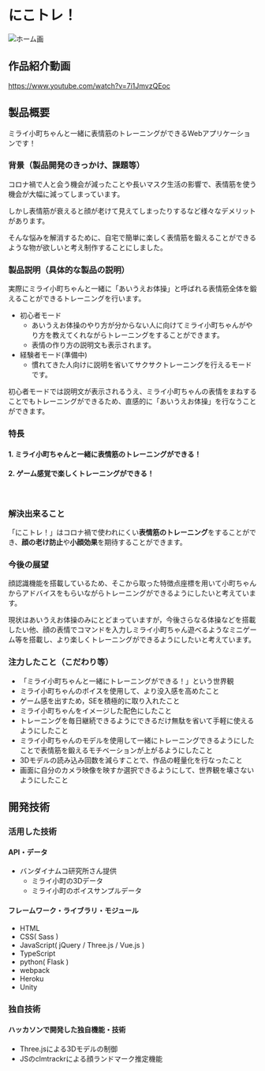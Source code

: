 # にこトレ！

![ホーム画](https://user-images.githubusercontent.com/63311737/139374114-96d9272c-06b6-4e0b-a0b1-987909a693e4.png)

## 作品紹介動画
https://www.youtube.com/watch?v=7i1JmvzQEoc
<br>

## 製品概要
ミライ小町ちゃんと一緒に表情筋のトレーニングができるWebアプリケーションです！

### 背景（製品開発のきっかけ、課題等）
コロナ禍で人と会う機会が減ったことや長いマスク生活の影響で、表情筋を使う機会が大幅に減ってしまっています。

しかし表情筋が衰えると顔が老けて見えてしまったりするなど様々なデメリットがあります。

そんな悩みを解消するために、自宅で簡単に楽しく表情筋を鍛えることができるような物が欲しいと考え制作することにしました。

### 製品説明（具体的な製品の説明）

実際にミライ小町ちゃんと一緒に「あいうえお体操」と呼ばれる表情筋全体を鍛えることができるトレーニングを行います。

- 初心者モード
  - あいうえお体操のやり方が分からない人に向けてミライ小町ちゃんがやり方を教えてくれながらトレーニングをすることができます。
  - 表情の作り方の説明文も表示されます。
- 経験者モード(準備中)
  - 慣れてきた人向けに説明を省いてサクサクトレーニングを行えるモードです。

初心者モードでは説明文が表示されるうえ、ミライ小町ちゃんの表情をまねすることでもトレーニングができるため、直感的に「あいうえお体操」を行なうことができます。

### 特長

#### 1. ミライ小町ちゃんと一緒に表情筋のトレーニングができる！
#### 2. ゲーム感覚で楽しくトレーニングができる！
<br>

### 解決出来ること
「にこトレ！」はコロナ禍で使われにくい**表情筋のトレーニング**をすることができ、**顔の老け防止**や**小顔効果**を期待することができます。

### 今後の展望
顔認識機能を搭載しているため、そこから取った特徴点座標を用いて小町ちゃんからアドバイスをもらいながらトレーニングができるようにしたいと考えています。

現状はあいうえお体操のみにとどまっていますが，今後さらなる体操などを搭載したい他、顔の表情でコマンドを入力しミライ小町ちゃん遊べるようなミニゲーム等を搭載し、より楽しくトレーニングができるようにしたいと考えています。

### 注力したこと（こだわり等）
* 「ミライ小町ちゃんと一緒にトレーニングができる！」という世界観
* ミライ小町ちゃんのボイスを使用して、より没入感を高めたこと
* ゲーム感を出すため，SEを積極的に取り入れたこと
* ミライ小町ちゃんをイメージした配色にしたこと
* トレーニングを毎日継続できるようにできるだけ無駄を省いて手軽に使えるようにしたこと
* ミライ小町ちゃんのモデルを使用して一緒にトレーニングできるようにしたことで表情筋を鍛えるモチベーションが上がるようにしたこと
* 3Dモデルの読み込み回数を減らすことで、作品の軽量化を行なったこと
* 画面に自分のカメラ映像を映すか選択できるようにして、世界観を壊さないようにしたこと

## 開発技術
### 活用した技術
#### API・データ
* バンダイナムコ研究所さん提供
  - ミライ小町の3Dデータ
  - ミライ小町のボイスサンプルデータ


#### フレームワーク・ライブラリ・モジュール
* HTML
* CSS( Sass )
* JavaScript( jQuery / Three.js / Vue.js )
* TypeScript
* python( Flask )
* webpack
* Heroku
* Unity

### 独自技術
#### ハッカソンで開発した独自機能・技術
* Three.jsによる3Dモデルの制御
* JSのclmtrackrによる顔ランドマーク推定機能
